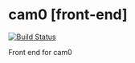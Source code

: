 # cam0 [front-end]

[![Build Status](https://travis-ci.org/moonthug/cam0-front-end.svg?branch=master)](https://travis-ci.org/moonthug/cam0-front-end)

Front end for cam0
